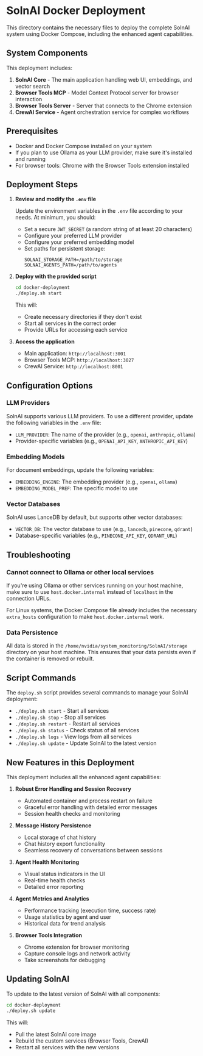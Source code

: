 # SolnAI Docker Deployment

This directory contains the necessary files to deploy the complete SolnAI system using Docker Compose, including the enhanced agent capabilities.

## System Components

This deployment includes:

1. **SolnAI Core** - The main application handling web UI, embeddings, and vector search
2. **Browser Tools MCP** - Model Context Protocol server for browser interaction
3. **Browser Tools Server** - Server that connects to the Chrome extension
4. **CrewAI Service** - Agent orchestration service for complex workflows

## Prerequisites

- Docker and Docker Compose installed on your system
- If you plan to use Ollama as your LLM provider, make sure it's installed and running
- For browser tools: Chrome with the Browser Tools extension installed

## Deployment Steps

1. **Review and modify the `.env` file**
   
   Update the environment variables in the `.env` file according to your needs. At minimum, you should:
   - Set a secure `JWT_SECRET` (a random string of at least 20 characters)
   - Configure your preferred LLM provider
   - Configure your preferred embedding model
   - Set paths for persistent storage:
     ```
     SOLNAI_STORAGE_PATH=/path/to/storage
     SOLNAI_AGENTS_PATH=/path/to/agents
     ```

2. **Deploy with the provided script**

   ```bash
   cd docker-deployment
   ./deploy.sh start
   ```

   This will:
   - Create necessary directories if they don't exist
   - Start all services in the correct order
   - Provide URLs for accessing each service

3. **Access the application**

   - Main application: `http://localhost:3001`
   - Browser Tools MCP: `http://localhost:3027` 
   - CrewAI Service: `http://localhost:8001`

## Configuration Options

### LLM Providers

SolnAI supports various LLM providers. To use a different provider, update the following variables in the `.env` file:

- `LLM_PROVIDER`: The name of the provider (e.g., `openai`, `anthropic`, `ollama`)
- Provider-specific variables (e.g., `OPENAI_API_KEY`, `ANTHROPIC_API_KEY`)

### Embedding Models

For document embeddings, update the following variables:

- `EMBEDDING_ENGINE`: The embedding provider (e.g., `openai`, `ollama`)
- `EMBEDDING_MODEL_PREF`: The specific model to use

### Vector Databases

SolnAI uses LanceDB by default, but supports other vector databases:

- `VECTOR_DB`: The vector database to use (e.g., `lancedb`, `pinecone`, `qdrant`)
- Database-specific variables (e.g., `PINECONE_API_KEY`, `QDRANT_URL`)

## Troubleshooting

### Cannot connect to Ollama or other local services

If you're using Ollama or other services running on your host machine, make sure to use `host.docker.internal` instead of `localhost` in the connection URLs.

For Linux systems, the Docker Compose file already includes the necessary `extra_hosts` configuration to make `host.docker.internal` work.

### Data Persistence

All data is stored in the `/home/nvidia/system_monitoring/SolnAI/storage` directory on your host machine. This ensures that your data persists even if the container is removed or rebuilt.

## Script Commands

The `deploy.sh` script provides several commands to manage your SolnAI deployment:

- `./deploy.sh start` - Start all services
- `./deploy.sh stop` - Stop all services
- `./deploy.sh restart` - Restart all services
- `./deploy.sh status` - Check status of all services
- `./deploy.sh logs` - View logs from all services
- `./deploy.sh update` - Update SolnAI to the latest version

## New Features in this Deployment

This deployment includes all the enhanced agent capabilities:

1. **Robust Error Handling and Session Recovery**
   - Automated container and process restart on failure
   - Graceful error handling with detailed error messages
   - Session health checks and monitoring

2. **Message History Persistence**
   - Local storage of chat history
   - Chat history export functionality
   - Seamless recovery of conversations between sessions

3. **Agent Health Monitoring**
   - Visual status indicators in the UI
   - Real-time health checks
   - Detailed error reporting

4. **Agent Metrics and Analytics**
   - Performance tracking (execution time, success rate)
   - Usage statistics by agent and user
   - Historical data for trend analysis

5. **Browser Tools Integration**
   - Chrome extension for browser monitoring
   - Capture console logs and network activity
   - Take screenshots for debugging

## Updating SolnAI

To update to the latest version of SolnAI with all components:

```bash
cd docker-deployment
./deploy.sh update
```

This will:
- Pull the latest SolnAI core image
- Rebuild the custom services (Browser Tools, CrewAI)
- Restart all services with the new versions